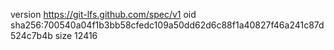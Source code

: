version https://git-lfs.github.com/spec/v1
oid sha256:700540a04f1b3bb58cfedc109a50dd62d6c88f1a40827f46a241c87d524c7b4b
size 12416
